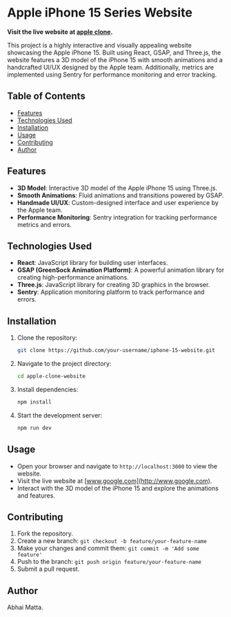 # Apple iPhone 15 Series Website

**Visit the live website at [apple clone](https://apple-iphone-15-series-clone.netlify.app/).**

This project is a highly interactive and visually appealing website showcasing the Apple iPhone 15. Built using React, GSAP, and Three.js, the website features a 3D model of the iPhone 15 with smooth animations and a handcrafted UI/UX designed by the Apple team. Additionally, metrics are implemented using Sentry for performance monitoring and error tracking.

## Table of Contents

- [Features](#features)
- [Technologies Used](#technologies-used)
- [Installation](#installation)
- [Usage](#usage)
- [Contributing](#contributing)
- [Author](#author)

## Features

- **3D Model**: Interactive 3D model of the Apple iPhone 15 using Three.js.
- **Smooth Animations**: Fluid animations and transitions powered by GSAP.
- **Handmade UI/UX**: Custom-designed interface and user experience by the Apple team.
- **Performance Monitoring**: Sentry integration for tracking performance metrics and errors.

## Technologies Used

- **React**: JavaScript library for building user interfaces.
- **GSAP (GreenSock Animation Platform)**: A powerful animation library for creating high-performance animations.
- **Three.js**: JavaScript library for creating 3D graphics in the browser.
- **Sentry**: Application monitoring platform to track performance and errors.

## Installation

1. Clone the repository:
   ```bash
   git clone https://github.com/your-username/iphone-15-website.git

2. Navigate to the project directory:
   ```bash
   cd apple-clone-website

3. Install dependencies:
   ```bash
   npm install

4. Start the development server:
   ```bash
   npm run dev

## Usage

- Open your browser and navigate to `http://localhost:3000` to view the website.
- Visit the live website at [www.google.com](http://www.google.com).
- Interact with the 3D model of the iPhone 15 and explore the animations and features.

## Contributing

1. Fork the repository.
2. Create a new branch: `git checkout -b feature/your-feature-name`
3. Make your changes and commit them: `git commit -m 'Add some feature'`
4. Push to the branch: `git push origin feature/your-feature-name`
5. Submit a pull request.

## Author
Abhai Matta.


